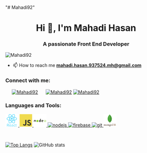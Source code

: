 "# Mahadi92" 
<h1 align="center">Hi 👋, I'm Mahadi Hasan</h1>
<h3 align="center">A passionate Front End Developer</h3>

<p align="left"> <img src="https://komarev.com/ghpvc/?username=Mahadi92&label=Profile%20views&color=0e75b6&style=flat" alt="Mahadi92" /> </p>

<!-- <p align="left"> <a href="https://twitter.com/ajauntors" target="blank"><img src="https://img.shields.io/twitter/follow/ajauntors?logo=twitter&style=for-the-badge" alt="Mahadi92" /></a> </p> -->

<!-- - 💬 Ask me about **React, Node and JavaScript.** -->

- 📫 How to reach me **mahadi.hasan.937524.mh@gmail.com**

<!-- <img align="right" alt="Coding" width="400" src="https://i.ibb.co/cQGMGYW/Untitled-design-1.gif"> -->

<h3 align="left">Connect with me:</h3>
<p align="left">
<a href="https://join.skype.com/invite/VjWgKO3AhwjI" style="margin: 20px" target="blank"><img align="center" src="https://image.flaticon.com/icons/png/512/2111/2111609.png" alt="Mahadi92" height="30" width="auto" /></a>
<a href="https://www.linkedin.com/in/mahadi-hasan-937524-mh/" target="blank"><img align="center" src="https://image.flaticon.com/icons/png/512/174/174857.png" alt="Mahadi92" height="30" width="auto" /></a>
<a href="https://www.facebook.com/profile.php?id=100022929606176" target="blank"><img align="center" src="https://cdn.cdnlogo.com/logos/f/83/facebook.svg" alt="Mahadi92" height="30" width="auto" /></a>
<!-- <a href="https://www.hackerrank.com/aj_auntor" target="blank"><img align="center" src="https://cdn.jsdelivr.net/npm/simple-icons@3.0.1/icons/hackerrank.svg" alt="aj_auntor" height="30" width="40" /></a> -->
</p>
<h3 align="left">Languages and Tools:</h3>

<p align="left"> 

<a href="https://reactjs.org/" target="_blank"> 
    <img src="https://raw.githubusercontent.com/devicons/devicon/master/icons/react/react-original-wordmark.svg" alt="react" width="40" height="40"/> 
</a> 

<a href="https://developer.mozilla.org/en-US/docs/Web/JavaScript" target="_blank"> 
    <img src="https://raw.githubusercontent.com/devicons/devicon/master/icons/javascript/javascript-original.svg" alt="javascript" width="40" height="40"/> 
</a>

<a href="https://nodejs.org" target="_blank"> 
    <img src="https://raw.githubusercontent.com/devicons/devicon/master/icons/nodejs/nodejs-original-wordmark.svg" alt="nodejs" width="40" height="40"/> 
</a>

<a href="https://nodejs.org" target="_blank"> 
    <img src="https://pngimage.net/wp-content/uploads/2018/05/express-js-png-5.png" alt="nodejs" width="40" height="40"/> 
</a> 

<a href="https://firebase.google.com/" target="_blank"> 
    <img src="https://www.vectorlogo.zone/logos/firebase/firebase-icon.svg" alt="firebase" width="40" height="40"/> 
</a> 

<a href="https://git-scm.com/" target="_blank"> 
    <img src="https://www.vectorlogo.zone/logos/git-scm/git-scm-icon.svg" alt="git" width="40" height="40"/> 
</a> 
 

<a href="https://www.mongodb.com/" target="_blank"> 
    <img src="https://raw.githubusercontent.com/devicons/devicon/master/icons/mongodb/mongodb-original-wordmark.svg" alt="mongodb" width="40" height="40"/> 
</a> 


</p>
<br>

<!-- <p><imgs align="left" src="https://github-readme-stats.vercel.app/api/top-langs?username=Mahadi92&show_icons=true&locale=en&layout=compact" alt="Mahadi92" /></p> -->
<!-- <br> -->
<!-- <p>&nbsp;<img align="right" src="https://github-readme-stats.vercel.app/api?username=Mahadi92&show_icons=true&locale=en" alt="Mahadi92" /></p> -->


[![Top Langs](https://github-readme-stats.vercel.app/api/top-langs?username=Mahadi92&show_icons=true&locale=en&layout=compact)](https://github.com/anuraghazra/github-readme-stats)       ![GitHub stats](https://github-readme-stats.vercel.app/api?username=Mahadi92&show_icons=true)

<!-- <p><img align="center" src="https://github-readme-streak-stats.herokuapp.com/?user=Mahadi92&" alt="Mahadi92" /></p> -->
